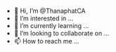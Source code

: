 - 👋 Hi, I’m @ThanaphatCA
- 👀 I’m interested in ...
- 🌱 I’m currently learning ...
- 💞️ I’m looking to collaborate on ...
- 📫 How to reach me ...

<!---
ThanaphatCA/ThanaphatCA is a ✨ special ✨ repository because its `README.md` (this file) appears on your GitHub profile.
You can click the Preview link to take a look at your changes.
--->

